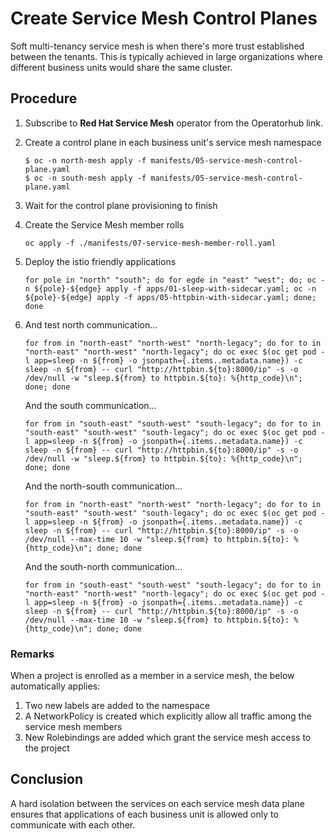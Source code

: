 # Create Service Mesh Control Planes

Soft multi-tenancy service mesh is when there's more trust established between the tenants. This is typically achieved 
in large organizations where different business units would share the same cluster.

## Procedure

1. Subscribe to **Red Hat Service Mesh** operator from the Operatorhub link.
2. Create a control plane in each business unit's service mesh namespace
   ```console
   $ oc -n north-mesh apply -f manifests/05-service-mesh-control-plane.yaml
   $ oc -n south-mesh apply -f manifests/05-service-mesh-control-plane.yaml
   ```

3. Wait for the control plane provisioning to finish
4. Create the Service Mesh member rolls
   ```console
   oc apply -f ./manifests/07-service-mesh-member-roll.yaml
   ```

5. Deploy the istio friendly applications
   ```console
   for pole in "north" "south"; do for egde in "east" "west"; do; oc -n ${pole}-${edge} apply -f apps/01-sleep-with-sidecar.yaml; oc -n ${pole}-${edge} apply -f apps/05-httpbin-with-sidecar.yaml; done; done
   ```

6. And test north communication...
   ```console
   for from in "north-east" "north-west" "north-legacy"; do for to in "north-east" "north-west" "north-legacy"; do oc exec $(oc get pod -l app=sleep -n ${from} -o jsonpath={.items..metadata.name}) -c sleep -n ${from} -- curl "http://httpbin.${to}:8000/ip" -s -o /dev/null -w "sleep.${from} to httpbin.${to}: %{http_code}\n"; done; done
   ```
   
   And the south communication...
   ```console
   for from in "south-east" "south-west" "south-legacy"; do for to in "south-east" "south-west" "south-legacy"; do oc exec $(oc get pod -l app=sleep -n ${from} -o jsonpath={.items..metadata.name}) -c sleep -n ${from} -- curl "http://httpbin.${to}:8000/ip" -s -o /dev/null -w "sleep.${from} to httpbin.${to}: %{http_code}\n"; done; done
   ```
   
   And the north-south communication...
   ```console
   for from in "north-east" "north-west" "north-legacy"; do for to in "south-east" "south-west" "south-legacy"; do oc exec $(oc get pod -l app=sleep -n ${from} -o jsonpath={.items..metadata.name}) -c sleep -n ${from} -- curl "http://httpbin.${to}:8000/ip" -s -o /dev/null --max-time 10 -w "sleep.${from} to httpbin.${to}: %{http_code}\n"; done; done
   ```
   
   And the south-north communication...
   ```console
   for from in "south-east" "south-west" "south-legacy"; do for to in "north-east" "north-west" "north-legacy"; do oc exec $(oc get pod -l app=sleep -n ${from} -o jsonpath={.items..metadata.name}) -c sleep -n ${from} -- curl "http://httpbin.${to}:8000/ip" -s -o /dev/null --max-time 10 -w "sleep.${from} to httpbin.${to}: %{http_code}\n"; done; done
   ```

### Remarks

When a project is enrolled as a member in a service mesh, the below automatically applies:

1. Two new labels are added to the namespace
2. A NetworkPolicy is created which explicitly allow all traffic among the service mesh members
3. New Rolebindings are added which grant the service mesh access to the project

## Conclusion

A hard isolation between the services on each service mesh data plane ensures that applications of each business unit is allowed only to communicate with each other.